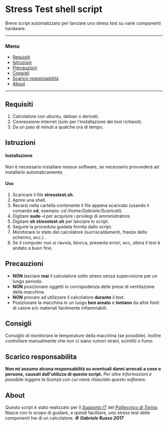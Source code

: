 # Stress Test shell script
Breve script automatizzato per lanciare uno stress test su varie componenti hardware.

***
### **Menu**
+ [Requisiti](#requisiti)
+ [Istruzioni](#istruzioni)
+ [Precauzioni](#precauzioni)
+ [Consigli](#consigli)
+ [Scarico responsabilità](#scarico-responsabilita)
+ [About](#about)
***


## Requisiti
  1. Calcolatore con ubuntu, debian o derivati.
  2. Connessione internet (solo per l'installazione dei tool richiesti).
  3. Da un paio di minuti a qualche ora di tempo.

## Istruzioni
  #### Installazione
  Non è necessario installare nessun software, se necessario provvederà ad installarlo automaticamente.
  #### Uso
  1. Scaricare il file **stresstest.sh**.
  2. Aprire una shell.
  3. Recarsi nella cartella contenente il file appena scaricato (usando il comando **cd**, esempio: *cd /home/Gabriele/Scaricati*).
  4. Digitare **sudo -i** per acquisire i privilegi di amministratore.
  5. Digitare **sh stresstest.sh** per lanciare lo script.
  6. Seguire la proceduta guidata fornita dallo script.
  7. Monitorare lo stato del calcolatore (surriscaldamenti, freeze dello schermo, ecc.) .
  8. Se il computer non si riavvia, blocca, presenta errori, ecc, allora il test è andato a buon fine.

## Precauzioni
* **NON** lasciare **mai** il calcolatore sotto stress senza supervisione per un lungo periodo.
* **NON** posizionare oggetti in corrispodenza delle prese di ventilazione della macchina.
* **NON** provare ad utilizzare il calcolatore **durante** il test.
* Posizionare la macchina in un luogo **ben areato** e **lontano** da altre fonti di calore e/o materiali facilmente infiammabili.

## Consigli
Consiglio di monitorare le temperature della macchina (se possibile). Inoltre controllare manualmente che non ci siano rumori strani, scintillii o fumo.


## Scarico responsabilita
**Non mi assumo alcuna responsabilità su eventuali danni arrecati a cose o persone, causati dall'utilizzo di questo script.**
*Per altre informazioni è possibile leggere la licenza con cui viene rilasciato questo software.*

## About
  Questo script è stato realizzato per il [*Supporto IT*](http://linux.studenti.polito.it/wp) del [*Politecnico di Torino*](http://www.polito.it). Nasce con lo scopo di guidare, e quindi facilitare,  uno stress test delle componenti hw di un calcolatore.
  ***© Gabriele Russo 2017***

